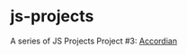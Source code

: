 # js-projects
A series of JS Projects
Project #3: [Accordian](https://github.com/ptech12/js-projects/tree/f79025c2dd2c96cdb80ac4c5a2ffaca0d34c58c7/accordian)